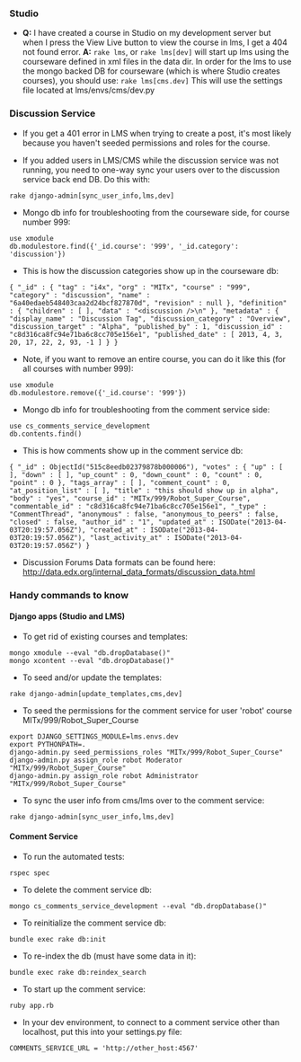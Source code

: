 ### Studio

* **Q:** I have created a course in Studio on my development server but when I press the View Live button to view the course in lms, I get a 404 not found error. **A:** `rake lms`, or `rake lms[dev]` will start up lms using the courseware defined in xml files in the data dir. In order for the lms to use the mongo backed DB for courseware (which is where Studio creates courses), you should use: `rake lms[cms.dev]` This will use the settings file located at lms/envs/cms/dev.py

### Discussion Service

* If you get a 401 error in LMS when trying to create a post, it's most likely because you haven't seeded permissions and roles for the course.

* If you added users in LMS/CMS while the discussion service was not running, you need to one-way sync your users over to the discussion service back end DB. Do this with:
```
rake django-admin[sync_user_info,lms,dev]
```

* Mongo db info for troubleshooting from the courseware side, for course number 999:
```
use xmodule
db.modulestore.find({'_id.course': '999', '_id.category': 'discussion'})
```
* This is how the discussion categories show up in the courseware db:
```
{ "_id" : { "tag" : "i4x", "org" : "MITx", "course" : "999", "category" : "discussion", "name" : "6a40edaeb548403caa2d24bcf827870d", "revision" : null }, "definition" : { "children" : [ ], "data" : "<discussion />\n" }, "metadata" : { "display_name" : "Discussion Tag", "discussion_category" : "Overview", "discussion_target" : "Alpha", "published_by" : 1, "discussion_id" : "c8d316ca8fc94e71ba6c8cc705e156e1", "published_date" : [ 2013, 4, 3, 20, 17, 22, 2, 93, -1 ] } }
```
* Note, if you want to remove an entire course, you can do it like this (for all courses with number 999):
```
use xmodule
db.modulestore.remove({'_id.course': '999'})
```
* Mongo db info for troubleshooting from the comment service side:
```
use cs_comments_service_development
db.contents.find()
```
* This is how comments show up in the comment service db:
```
{ "_id" : ObjectId("515c8eedb02379878b000006"), "votes" : { "up" : [ ], "down" : [ ], "up_count" : 0, "down_count" : 0, "count" : 0, "point" : 0 }, "tags_array" : [ ], "comment_count" : 0, "at_position_list" : [ ], "title" : "this should show up in alpha", "body" : "yes", "course_id" : "MITx/999/Robot_Super_Course", "commentable_id" : "c8d316ca8fc94e71ba6c8cc705e156e1", "_type" : "CommentThread", "anonymous" : false, "anonymous_to_peers" : false, "closed" : false, "author_id" : "1", "updated_at" : ISODate("2013-04-03T20:19:57.056Z"), "created_at" : ISODate("2013-04-03T20:19:57.056Z"), "last_activity_at" : ISODate("2013-04-03T20:19:57.056Z") }
```
* Discussion Forums Data formats can be found here: http://data.edx.org/internal_data_formats/discussion_data.html

### Handy commands to know
#### Django apps (Studio and LMS)
* To get rid of existing courses and templates:
```
mongo xmodule --eval "db.dropDatabase()"
mongo xcontent --eval "db.dropDatabase()"
```
* To seed and/or update the templates:
```
rake django-admin[update_templates,cms,dev]
```
* To seed the permissions for the comment service for user 'robot' course MITx/999/Robot_Super_Course
```
export DJANGO_SETTINGS_MODULE=lms.envs.dev
export PYTHONPATH=.
django-admin.py seed_permissions_roles "MITx/999/Robot_Super_Course"
django-admin.py assign_role robot Moderator "MITx/999/Robot_Super_Course"
django-admin.py assign_role robot Administrator "MITx/999/Robot_Super_Course"
```
* To sync the user info from cms/lms over to the comment service:
```
rake django-admin[sync_user_info,lms,dev]
```

#### Comment Service
* To run the automated tests:
```
rspec spec
```
* To delete the comment service db:
```
mongo cs_comments_service_development --eval "db.dropDatabase()"
```
* To reinitialize the comment service db:
```
bundle exec rake db:init
```
* To re-index the db (must have some data in it):
```
bundle exec rake db:reindex_search
```
* To start up the comment service:
```
ruby app.rb
```
* In your dev environment, to connect to a comment service other than localhost, put this into your settings.py file:
```
COMMENTS_SERVICE_URL = 'http://other_host:4567'
```